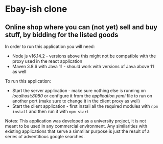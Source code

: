 # Ebay-ish clone

## Online shop where you can (not yet) sell and buy stuff, by bidding for the listed goods

In order to run this application you will need:

- Node js v16.14.2 - versions above this might not be compatible with the proxy used in the react application
- Maven 3.8.6 with Java 11 - should work with versions of Java above 11 as well

To run this application:

- Start the server application - make sure nothing else is running on _localhost:8080_ or configure it from the _application.yaml_ file to run on another port (make sure to change it in the client proxy as well)
- Start the client application - first install all the required modules with `npm install` and then run it with `npm start`

Notes:
This application was developed as a university project, it is not meant to be used in any commercial environment. Any similarities with existing applications that serve a simmilar purpose is just the result of a series of adventitious google searches.

